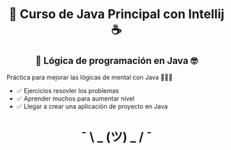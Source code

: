 <div align="center">

# 🤖 Curso de Java Principal con Intellij ☕


## 🧠 Lógica de programación en Java 🤓
</div>
Práctica para mejorar las lógicas de mental con Java 👨🏻‍💻

- ✅ Ejercicios resovler los problemas
- ✅ Aprender muchos para aumentar nivel
- ✅ Llegar a crear una aplicación de proyecto en Java

<div align="center">

# ¯ \ _ (ツ) _ / ¯  
</div>

